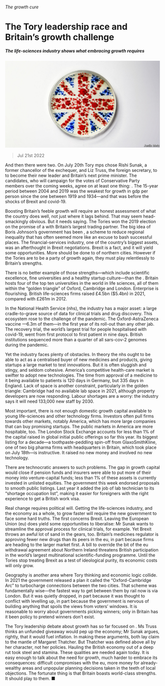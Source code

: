 ###### The growth cure

# The Tory leadership race and Britain’s growth challenge 

##### The life-sciences industry shows what embracing growth requires 

![image](images/20220723_LDD001.jpg) 

> Jul 21st 2022 

And then there were two. On July 20th Tory mps chose Rishi Sunak, a former chancellor of the exchequer, and Liz Truss, the foreign secretary, to  to become their new leader and Britain’s next prime minister. The candidates, who will campaign for the votes of Conservative Party members over the coming weeks, agree on at least one thing: . The 15-year period between 2004 and 2019 was the weakest for growth in gdp per person since the one between 1919 and 1934—and that was before the shocks of Brexit and covid-19. 

Boosting Britain’s feeble growth will require an honest assessment of what the country does well, not just where it lags behind. That may seem head-smackingly obvious. But it needs saying. The Tories won the 2019 election on the promise of a  with Britain’s largest trading partner. The big idea of Boris Johnson’s government has been , a scheme to reduce regional inequality that has often seemed more like an excuse to bash successful places. The financial-services industry, one of the country’s biggest assets, was an afterthought in Brexit negotiations. Brexit is a fact, and it will yield some opportunities. More should be done to  of northern cities. However if the Tories are to be a party of growth again, they must play relentlessly to Britain’s strengths. 

There is no better example of those strengths—which include scientific excellence, fine universities and a healthy startup culture—than the . Britain hosts four of the top ten universities in the world in life sciences, all of them within the “golden triangle” of Oxford, Cambridge and London. Enterprise is flourishing. British life-sciences firms raised £4.5bn ($5.4bn) in 2021, compared with £261m in 2012. 

In the National Health Service (nhs), the industry has a major asset: a large cradle-to-grave source of data for clinical trials and drug discovery. This ecosystem rose to the challenge of the pandemic. The Oxford-AstraZeneca vaccine —6.3m of them—in the first year of its roll-out than any other jab. The recovery trial, the world’s largest trial for people hospitalised with covid-19, went from first protocol to first patient in nine days. British institutions sequenced more than a quarter of all sars-cov-2 genomes during the pandemic. 

Yet the industry faces plenty of obstacles. In theory the nhs ought to be able to act as a centralised buyer of new medicines and products, giving startups a large market to test innovations. But it is often sluggish and stingy, and seldom cohesive. America’s competitive health-care market is swifter to adopt new technologies. The time from approval of a medicine to it being available to patients is 120 days in Germany, but 335 days in England. Lack of space is another constraint, particularly in the golden triangle: Cambridge had no available lab space in 2021, although property developers are now responding. Labour shortages are a worry: the industry says it will need 133,000 new staff by 2030.

Most important, there is not enough domestic growth capital available to young life-sciences and other technology firms. Investors often pull firms towards other markets, notably America, which has more large companies that can buy promising startups. The public markets in America are more hospitable, too. The London Stock Exchange accounts for less than 1% of the capital raised in global initial public offerings so far this year. Its biggest listing for a decade—a toothpaste-peddling spin-off from GlaxoSmithKline, one of two big pharma firms with headquarters in Britain, which took place on July 18th—is instructive. It raised no new money and involved no new technology. 

There are technocratic answers to such problems. The gap in growth capital would close if pension funds and insurers were able to put more of their money into venture-capital funds; less than 1% of these assets is currently invested in unlisted equities. The government this week endorsed proposals to smooth public listings. Last year it added the job of lab technician to its “shortage occupation list”, making it easier for foreigners with the right experience to get a British work visa.

Real change requires political will. Getting the life-sciences industry, and the economy as a whole, to grow faster will require the new government to face some hard truths. The first concerns Brexit. Leaving the European Union (eu) does yield some opportunities to liberalise: Mr Sunak wants to streamline the approval process for clinical trials, for example. Yet Brexit throws an awful lot of sand in the gears, too. Britain’s medicines regulator is approving fewer new drugs than its peers in the eu, in part because firms are heading to the larger market first. A bill to override the bit of the eu withdrawal agreement about Northern Ireland threatens British participation in the world’s largest multinational scientific-funding programme. Until the Tories stop treating Brexit as a test of ideological purity, its economic costs will only grow. 

Geography is another area where Tory thinking and economic logic collide. In 2021 the government released a plan it called the “Oxford-Cambridge Arc” to turbocharge connections between the two cities. That scheme was fundamentally wise—the fastest way to get between them by rail now is via London. But it was quietly dropped, in part because it was thought to conflict with levelling up, in part because the government is nervous of building anything that spoils the views from voters’ windows. It is reasonable to worry about governments picking winners; only in Britain has it been policy to pretend winners don’t exist. 

The Tory leadership debate about growth has so far focused on . Ms Truss thinks an unfunded giveaway would pep up the economy; Mr Sunak argues, rightly, that it would fuel inflation. In making these arguments, both lay claim to the mantle of Margaret Thatcher. But Thatcher was defined above all by her character, not her policies. Hauling the British economy out of a deep rut took steel and stamina. These qualities are needed again today. It is easy enough to talk about the need for growth, much harder to embrace its consequences: difficult compromises with the eu, more money for already-wealthy areas and unpopular planning decisions taken in the teeth of local objections. The fortunate thing is that Britain boasts world-class strengths. It should play to them. ■


